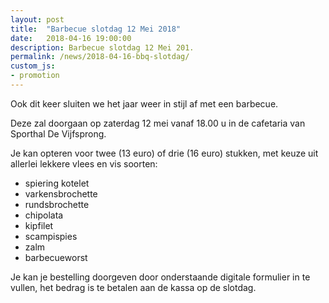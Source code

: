 ```yaml
---
layout: post
title:  "Barbecue slotdag 12 Mei 2018"
date:   2018-04-16 19:00:00
description: Barbecue slotdag 12 Mei 201.
permalink: /news/2018-04-16-bbq-slotdag/
custom_js:
- promotion
---
```


Ook dit keer sluiten we het jaar weer in stijl af met een barbecue. 

Deze zal doorgaan op zaterdag 12 mei vanaf 18.00 u in de cafetaria van Sporthal De Vijfsprong.

Je kan opteren voor twee (13 euro) of drie (16 euro) stukken, met keuze uit allerlei lekkere vlees en vis soorten:
- spiering kotelet
- varkensbrochette
- rundsbrochette
- chipolata
- kipfilet
- scampispies
- zalm
- barbecueworst

Je kan je bestelling doorgeven door onderstaande digitale formulier in te vullen, het bedrag is te betalen aan de kassa op de slotdag.

<div data-promotionid="bbq-20180512"  data-title="Plaats je bestelling" data-buttontext="Bestellen" data-nexttext="Nog een bestelling plaatsen"></div>
